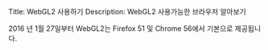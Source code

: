 Title: WebGL2 사용하기
Description: WebGL2 사용가능한 브라우저 알아보기

2016 년 1월 27일부터 WebGL2는 Firefox 51 및 Chrome 56에서 기본으로 제공됩니다.

